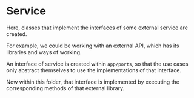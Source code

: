 # Service

Here, classes that implement the interfaces of some external service are created.

For example, we could be working with an external API, which has its libraries and ways of working.

An interface of service is created within `app/ports`, so that the use cases only abstract themselves to use the implementations of that interface.

Now within this folder, that interface is implemented by executing the corresponding methods of that external library.
